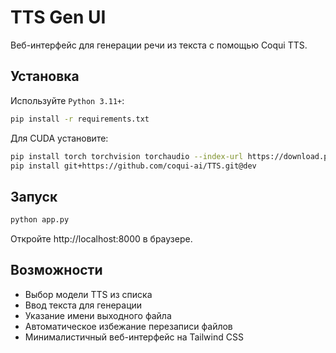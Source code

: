 # TTS Gen UI

Веб-интерфейс для генерации речи из текста с помощью Coqui TTS.

## Установка

Используйте `Python 3.11+`:
```sh
pip install -r requirements.txt
```

Для CUDA установите:
```sh
pip install torch torchvision torchaudio --index-url https://download.pytorch.org/whl/cu121
pip install git+https://github.com/coqui-ai/TTS.git@dev
```

## Запуск

```sh
python app.py
```

Откройте http://localhost:8000 в браузере.

## Возможности

- Выбор модели TTS из списка
- Ввод текста для генерации
- Указание имени выходного файла
- Автоматическое избежание перезаписи файлов
- Минималистичный веб-интерфейс на Tailwind CSS